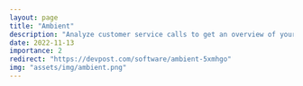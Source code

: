 ```yaml
---
layout: page
title: "Ambient"
description: "Analyze customer service calls to get an overview of your service quality and effectiveness."
date: 2022-11-13
importance: 2
redirect: "https://devpost.com/software/ambient-5xmhgo"
img: "assets/img/ambient.png"
---
```

